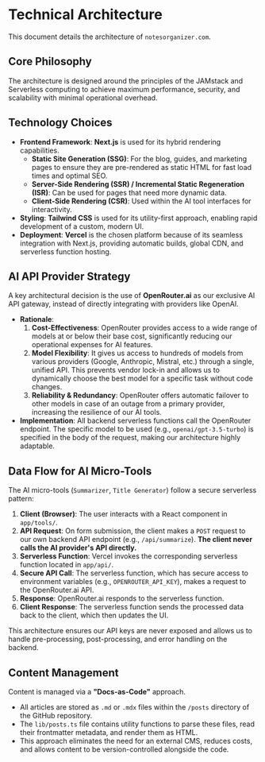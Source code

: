 # Technical Architecture

This document details the architecture of `notesorganizer.com`.

## Core Philosophy

The architecture is designed around the principles of the JAMstack and Serverless computing to achieve maximum performance, security, and scalability with minimal operational overhead.

## Technology Choices

- **Frontend Framework**: **Next.js** is used for its hybrid rendering capabilities.
  - **Static Site Generation (SSG)**: For the blog, guides, and marketing pages to ensure they are pre-rendered as static HTML for fast load times and optimal SEO.
  - **Server-Side Rendering (SSR) / Incremental Static Regeneration (ISR)**: Can be used for pages that need more dynamic data.
  - **Client-Side Rendering (CSR)**: Used within the AI tool interfaces for interactivity.
- **Styling**: **Tailwind CSS** is used for its utility-first approach, enabling rapid development of a custom, modern UI.
- **Deployment**: **Vercel** is the chosen platform because of its seamless integration with Next.js, providing automatic builds, global CDN, and serverless function hosting.

## AI API Provider Strategy

A key architectural decision is the use of **OpenRouter.ai** as our exclusive AI API gateway, instead of directly integrating with providers like OpenAI.

- **Rationale**:
  1.  **Cost-Effectiveness**: OpenRouter provides access to a wide range of models at or below their base cost, significantly reducing our operational expenses for AI features.
  2.  **Model Flexibility**: It gives us access to hundreds of models from various providers (Google, Anthropic, Mistral, etc.) through a single, unified API. This prevents vendor lock-in and allows us to dynamically choose the best model for a specific task without code changes.
  3.  **Reliability & Redundancy**: OpenRouter offers automatic failover to other models in case of an outage from a primary provider, increasing the resilience of our AI tools.
- **Implementation**: All backend serverless functions call the OpenRouter endpoint. The specific model to be used (e.g., `openai/gpt-3.5-turbo`) is specified in the body of the request, making our architecture highly adaptable.

## Data Flow for AI Micro-Tools

The AI micro-tools (`Summarizer`, `Title Generator`) follow a secure serverless pattern:

1.  **Client (Browser)**: The user interacts with a React component in `app/tools/`.
2.  **API Request**: On form submission, the client makes a `POST` request to our own backend API endpoint (e.g., `/api/summarize`). **The client never calls the AI provider's API directly.**
3.  **Serverless Function**: Vercel invokes the corresponding serverless function located in `app/api/`.
4.  **Secure API Call**: The serverless function, which has secure access to environment variables (e.g., `OPENROUTER_API_KEY`), makes a request to the OpenRouter.ai API.
5.  **Response**: OpenRouter.ai responds to the serverless function.
6.  **Client Response**: The serverless function sends the processed data back to the client, which then updates the UI.

This architecture ensures our API keys are never exposed and allows us to handle pre-processing, post-processing, and error handling on the backend.

## Content Management

Content is managed via a **"Docs-as-Code"** approach.
- All articles are stored as `.md` or `.mdx` files within the `/posts` directory of the GitHub repository.
- The `lib/posts.ts` file contains utility functions to parse these files, read their frontmatter metadata, and render them as HTML.
- This approach eliminates the need for an external CMS, reduces costs, and allows content to be version-controlled alongside the code. 